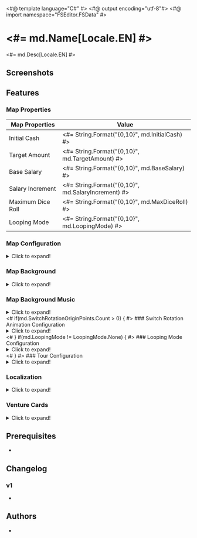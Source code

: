 <#@ template language="C#" #>
<#@ output encoding="utf-8"#>
<#@ import namespace="FSEditor.FSData" #>

# <#= md.Name[Locale.EN] #>

<#= md.Desc[Locale.EN] #>

## Screenshots

<Placeholder for screenshots>

## Features

### Map Properties

| Map Properties    |      Value |
| ----------------- | ---------- |
| Initial Cash      | <#= String.Format("{0,10}", md.InitialCash) #> |
| Target Amount     | <#= String.Format("{0,10}", md.TargetAmount) #> |
| Base Salary       | <#= String.Format("{0,10}", md.BaseSalary) #> |
| Salary Increment  | <#= String.Format("{0,10}", md.SalaryIncrement) #> |
| Maximum Dice Roll | <#= String.Format("{0,10}", md.MaxDiceRoll) #> |
| Looping Mode      | <#= String.Format("{0,10}", md.LoopingMode) #> |

### Map Configuration

<details>
  <summary>Click to expand!</summary>

| Map Configuration |                Value |
| ----------------- | -------------------- |
| Rules             | <#= String.Format("{0,20}", md.RuleSet) #> |
| Theme             | <#= String.Format("{0,20}", md.Theme) #> |
| FRB File Name 1   | <#= String.Format("{0,20}", md.FrbFile1) #> |
| FRB File Name 2   | <#= String.Format("{0,20}", md.FrbFile2) #> |
| FRB File Name 3   | <#= String.Format("{0,20}", md.FrbFile3) #> |
| FRB File Name 4   | <#= String.Format("{0,20}", md.FrbFile4) #> |

</details>

### Map Background

<details>
  <summary>Click to expand!</summary>

| On  | Background | Description          |
| --- | ---------- | -------------------- |
| <#= md.Background == "bg101"?":o:":"   " #> | bg101      | Trodain Castle       |
| <#= md.Background == "bg109"?":o:":"   " #> | bg109      | The Observatory      |
| <#= md.Background == "bg102"?":o:":"   " #> | bg102      | Ghost Ship           |
| <#= md.Background == "bg105"?":o:":"   " #> | bg105      | Slimenia             |
| <#= md.Background == "bg104"?":o:":"   " #> | bg104      | Mt. Magmageddon      |
| <#= md.Background == "bg106"?":o:":"   " #> | bg106      | Robbin' Hood Ruins   |
| <#= md.Background == "bg004"?":o:":"   " #> | bg004      | Mario Stadium        |
| <#= md.Background == "bg008"?":o:":"   " #> | bg008      | Starship Mario       |
| <#= md.Background == "bg002"?":o:":"   " #> | bg002      | Mario Circuit        |
| <#= md.Background == "bg001"?":o:":"   " #> | bg001      | Yoshi's Island       |
| <#= md.Background == "bg005"?":o:":"   " #> | bg005      | Delfino Plaza        |
| <#= md.Background == "bg003"?":o:":"   " #> | bg003      | Peach's Castle       |
| <#= md.Background == "bg107"?":o:":"   " #> | bg107      | Alefgard             |
| <#= md.Background == "bg006"?":o:":"   " #> | bg006      | Super Mario Bros     |
| <#= md.Background == "bg007"?":o:":"   " #> | bg007      | Bowser's Castle      |
| <#= md.Background == "bg009"?":o:":"   " #> | bg009      | Good Egg Galaxy      |
| <#= md.Background == "bg103"?":o:":"   " #> | bg103      | The Colossus         |
| <#= md.Background == "bg108"?":o:":"   " #> | bg108      | Alltrades Abbey      |
| <#= md.Background == "bg901"?":o:":"   " #> | bg901      | Practice Board       |

</details>

### Map Background Music

<details>
  <summary>Click to expand!</summary>

| On  | BGM | Brsar | Filename                 | Description              |
| --- | --- | ----- | ------------------------ | ------------------------ |
| <#= md.BGMID == 17?":o:":"   " #> |  17 |    29 | 29_BGM_MAP_TRODAIN       | Trodain Castle           |
| <#= md.BGMID == 21?":o:":"   " #> |  21 |    41 | 37_BGM_MAP_ANGEL         | The Observatory          |
| <#= md.BGMID ==  3?":o:":"   " #> |   3 |    31 | 30_BGM_MAP_GHOSTSHIP     | Ghost Ship               |
| <#= md.BGMID ==  6?":o:":"   " #> |   6 |    34 | 33_BGM_MAP_SLABACCA      | Slimenia                 |
| <#= md.BGMID ==  5?":o:":"   " #> |   5 |    33 | 32_BGM_MAP_SINOKAZAN     | Mt. Magmageddon          |
| <#= md.BGMID ==  7?":o:":"   " #> |   7 |    35 | 34_BGM_MAP_KANDATA       | Robbin' Hood Ruins       |
| <#= md.BGMID == 12?":o:":"   " #> |  12 |    23 | 23_BGM_MAP_STADIUM       | Mario Stadium            |
| <#= md.BGMID == 15?":o:":"   " #> |  15 |    27 | 27_BGM_MAP_STARSHIP      | Starship Mario           |
| <#= md.BGMID ==  0?":o:":"   " #> |   0 |    21 | 21_BGM_MAP_CIRCUIT       | Mario Circuit            |
| <#= md.BGMID == 11?":o:":"   " #> |  11 |    20 | 20_BGM_MAP_YOSHI         | Yoshi's Island           |
| <#= md.BGMID == 13?":o:":"   " #> |  13 |    24 | 24_BGM_MAP_DOLPIC        | Delfino Plaza            |
| <#= md.BGMID ==  1?":o:":"   " #> |   1 |    22 | 22_BGM_MAP_PEACH         | Peach's Castle           |
| <#= md.BGMID ==  9?":o:":"   " #> |   9 |    37 | 35_BGM_MAP_ALEFGARD      | Alefgard                 |
| <#= md.BGMID == 14?":o:":"   " #> |  14 |    25 | 25_BGM_MAP_SMB           | Super Mario Bros         |
| <#= md.BGMID ==  2?":o:":"   " #> |   2 |    26 | 26_BGM_MAP_KOOPA         | Bowser's Castle          |
| <#= md.BGMID == 16?":o:":"   " #> |  16 |    28 | 28_BGM_MAP_EGG           | Good Egg Galaxy          |
| <#= md.BGMID ==  4?":o:":"   " #> |   4 |    32 | 31_BGM_MAP_MAJINZOU      | The Colossus             |
| <#= md.BGMID == 19?":o:":"   " #> |  19 |    39 | 36_BGM_MAP_DHAMA         | Alltrades Abbey          |
| <#= md.BGMID == 22?":o:":"   " #> |  22 |     5 | 05_BGM_MENU              | Practice Board           |
| <#= md.BGMID ==  8?":o:":"   " #> |   8 |    36 | 34_BGM_MAP_KANDATA_old   | Unused                   |
| <#= md.BGMID == 10?":o:":"   " #> |  10 |    38 | 35_BGM_MAP_ALEFGARD_old  | Unused                   |
| <#= md.BGMID == 18?":o:":"   " #> |  18 |    30 | 29_BGM_MAP_TRODAIN_old   | Unused                   |
| <#= md.BGMID == 20?":o:":"   " #> |  20 |    40 | 36_BGM_MAP_DHAMA_old     | Unused                   |
| <#= md.BGMID == 23?":o:":"   " #> |  23 | 42/43 | 38_BGM_GOALPROP_(M/D)    | Promotion                |
| <#= md.BGMID == 24?":o:":"   " #> |  24 | 10/11 | 10_BGM_WINNER_(M/D)      | Winner                   |
| <#= md.BGMID == 25?":o:":"   " #> |  25 |    12 | 12_BGM_CHANCECARD        | Select Chancecard        |
| <#= md.BGMID == 26?":o:":"   " #> |  26 |    13 | 13_BGM_STOCK             | Buy/Sell Stock           |
| <#= md.BGMID == 27?":o:":"   " #> |  27 |    14 | 14_BGM_AUCTION           | Auction                  |
| <#= md.BGMID == 28?":o:":"   " #> |  28 | 15/16 | 15_BGM_CASINO_SLOT_(M/D) | Round The Blocks         |
| <#= md.BGMID == 29?":o:":"   " #> |  29 |    17 | 15_BGM_CASINO_BLOCK      | Memory Block             |
| <#= md.BGMID == 30?":o:":"   " #> |  30 |    12 | 12_BGM_CHANCECARD        | Dart of Gold             |
| <#= md.BGMID == 31?":o:":"   " #> |  31 |    16 | 16_BGM_CASINO_SLOT_D     | Select your Slime        |
| <#= md.BGMID == 32?":o:":"   " #> |  32 |    19 | 19_BGM_CASINO_RACE       | Racing Slimes            |
| <#= md.BGMID == 33?":o:":"   " #> |  33 |     0 | 01_BGM_TITLE             | Title Screen             |
| <#= md.BGMID == 34?":o:":"   " #> |  34 |     5 | 05_BGM_MENU              | Menu                     |
| <#= md.BGMID == 35?":o:":"   " #> |  35 |     3 | 04_BGM_SAVELOAD          | Save/Load Screen         |
| <#= md.BGMID == 36?":o:":"   " #> |  36 |     4 | 04_BGM_SAVELOAD_old      | Unused                   |
| <#= md.BGMID == 37?":o:":"   " #> |  37 |     6 | 06_BGM_WIFI              | Wi-Fi                    |
| <#= md.BGMID == 38?":o:":"   " #> |  38 |     3 | 04_BGM_SAVELOAD          | Unknown                  |
| <#= md.BGMID == 39?":o:":"   " #> |  39 |     7 | 07_BGM_ENDING_M          | Credits                  |

</details>
<# if(md.SwitchRotationOriginPoints.Count > 0) { #>
### Switch Rotation Animation Configuration

<details>
  <summary>Click to expand!</summary>

| Switch Rotation Origin Points |           Value |
| ----------------------------- | --------------- |
<#     for(int i = 0; i < md.SwitchRotationOriginPoints.Count; i++) { 
#><#=      String.Format("| {0,-29} | {1,15} |", "Rotation Origin Point "+ (i+1) +" X", md.SwitchRotationOriginPoints[i].X) #>
<#=        String.Format("| {0,-29} | {1,15} |", "Rotation Origin Point "+ (i+1) +" Y", md.SwitchRotationOriginPoints[i].Y) #>
<#     } #>
</details>
<# } if(md.LoopingMode != LoopingMode.None) { #>
### Looping Mode Configuration

<details>
  <summary>Click to expand!</summary>

| Looping Mode Configuration    |           Value |
| ----------------------------- | --------------- |
| Radius                        | <#= String.Format("{0,15}", md.LoopingModeRadius) #> |
| Horizontal Padding            | <#= String.Format("{0,15}", md.LoopingModeHorizontalPadding) #> |
| Vertical Square Count         | <#= String.Format("{0,15}", md.LoopingModeVerticalSquareCount) #> |

</details>
<# } #>
### Tour Configuration

<details>
  <summary>Click to expand!</summary>

| Tour Configuration     |           Value |
| ---------------------- | --------------- |
| Tour Bankruptcy Limit  | <#= String.Format("{0,15}", md.TourBankruptcyLimit) #> |
| Tour Initial Cash      | <#= String.Format("{0,15}", md.TourInitialCash) #> |
| Tour Opponent 1        | <#= String.Format("{0,15}", md.TourOpponent1) #> |
| Tour Opponent 2        | <#= String.Format("{0,15}", md.TourOpponent2) #> |
| Tour Opponent 3        | <#= String.Format("{0,15}", md.TourOpponent3) #> |
| Tour Clear Rank        | <#= String.Format("{0,15}", md.TourClearRank) #> |
| Tour Difficulty        | <#= String.Format("{0,15}", md.TourDifficulty) #> |
| Tour General Play Time | <#= String.Format("{0,15}", md.TourGeneralPlayTime) #> |

</details>

### Localization

<details>
  <summary>Click to expand!</summary>
    
| Message   | String |
| --------- | ------ |
| Name (DE) | <#= md.Name[Locale.DE] #> |
| Name (ES) | <#= md.Name[Locale.ES] #> |
| Name (FR) | <#= md.Name[Locale.FR] #> |
| Name (IT) | <#= md.Name[Locale.IT] #> |
| Name (JP) | <#= md.Name[Locale.JP] #> |
| Desc (DE) | <#= md.Desc[Locale.DE] #> |
| Desc (ES) | <#= md.Desc[Locale.ES] #> |
| Desc (FR) | <#= md.Desc[Locale.FR] #> |
| Desc (IT) | <#= md.Desc[Locale.IT] #> |
| Desc (JP) | <#= md.Desc[Locale.JP] #> |

</details>

### Venture Cards

<details>
  <summary>Click to expand!</summary>

| ID  | On  | Description                                                                                                      |
| --- | --- | ---------------------------------------------------------------------------------------------------------------- |
|   1 | <#= md.VentureCard[  0] != 0?":o:":"   " #> | Adventurous turning point! You can choose which way to move on your next go, (player's name).                    |
|   2 | <#= md.VentureCard[  1] != 0?":o:":"   " #> | Venture on! Roll the die again and move forward.                                                                 |
|   3 | <#= md.VentureCard[  2] != 0?":o:":"   " #> | Venture through space! Zoom over to any non-venture, non-suit square you like!                                   |
|   4 | <#= md.VentureCard[  3] != 0?":o:":"   " #> | Moneymaking venture! Roll the die and get 40 times the number shown in gold coins from the player in 1st place!  |
|   5 | <#= md.VentureCard[  4] != 0?":o:":"   " #> | Venture through space! Zoom over to any shop or vacant plot!                                                     |
|   6 | <#= md.VentureCard[  5] != 0?":o:":"   " #> | Venture through space! Zoom over to any venture or suit square!                                                  |
|   7 | <#= md.VentureCard[  6] != 0?":o:":"   " #> | Special bonus! Your shops all grow by 7%!                                                                        |
|   8 | <#= md.VentureCard[  7] != 0?":o:":"   " #> | Venture on! Everyone's shop prices increase by 30%! Now roll the die and move again.                             |
|   9 | <#= md.VentureCard[  8] != 0?":o:":"   " #> | Venture on! Everyone's shops close for the day! Now roll the die and move again.                                 |
|  10 | <#= md.VentureCard[  9] != 0?":o:":"   " #> | Venture on! Everyone's shop prices cut in half! Now roll the die and move again.                                 |
|  11 | <#= md.VentureCard[ 10] != 0?":o:":"   " #> | Moneymaking venture! Roll the die and get 11 times the number shown in gold coins from all other players!        |
|  12 | <#= md.VentureCard[ 11] != 0?":o:":"   " #> | Capital venture! You can invest capital in any of your shops.                                                    |
|  13 | <#= md.VentureCard[ 12] != 0?":o:":"   " #> | Misadventure! The values of all your shops drop by 13%!                                                          |
|  14 | <#= md.VentureCard[ 13] != 0?":o:":"   " #> | Misadventure! You give everyone 30G each!                                                                        |
|  15 | <#= md.VentureCard[ 14] != 0?":o:":"   " #> | Moneymaking venture! Roll the die and get 50 times the number shown in gold coins from the bank!                 |
|  16 | <#= md.VentureCard[ 15] != 0?":o:":"   " #> | Random venture! Shops expand in three districts picked at random!                                                |
|  17 | <#= md.VentureCard[ 16] != 0?":o:":"   " #> | Special bonus! You receive half of your salary!                                                                  |
|  18 | <#= md.VentureCard[ 17] != 0?":o:":"   " #> | Misadventure! The bank is forcibly buying you out! You're compelled to sell a shop for only twice its value.     |
|  19 | <#= md.VentureCard[ 18] != 0?":o:":"   " #> | Price hike venture! Your shop prices go up by 30% until your next turn.                                          |
|  20 | <#= md.VentureCard[ 19] != 0?":o:":"   " #> | Revaluation venture! You can expand any one of your shops by 20%.                                                |
|  21 | <#= md.VentureCard[ 20] != 0?":o:":"   " #> | Random venture! You receive 20 stocks in a district picked at random!                                            |
|  22 | <#= md.VentureCard[ 21] != 0?":o:":"   " #> | Cashback venture! You can sell a shop back to the bank for twice its shop value.                                 |
|  23 | <#= md.VentureCard[ 22] != 0?":o:":"   " #> | Revaluation venture! You can expand any one of your shops by 50%.                                                |
|  24 | <#= md.VentureCard[ 23] != 0?":o:":"   " #> | Misadventure! The bank is forcibly buying you out! You're compelled to sell a shop for 200G more than its value. |
|  25 | <#= md.VentureCard[ 24] != 0?":o:":"   " #> | Misadventure! Your shop prices halve until your next turn!                                                       |
|  26 | <#= md.VentureCard[ 25] != 0?":o:":"   " #> | Lucky venture! You get a big commission until your next turn!                                                    |
|  27 | <#= md.VentureCard[ 26] != 0?":o:":"   " #> | Special bonus! You receive 27 times the number of shops you own in gold coins from the bank!                     |
|  28 | <#= md.VentureCard[ 27] != 0?":o:":"   " #> | Cameo adventure! A goodybag appears!                                                                             |
|  29 | <#= md.VentureCard[ 28] != 0?":o:":"   " #> | Freebie! Take a Heart!                                                                                           |
|  30 | <#= md.VentureCard[ 29] != 0?":o:":"   " #> | Venture on! All shops charge a 100G flat rate! Now roll the die and move again.                                  |
|  31 | <#= md.VentureCard[ 30] != 0?":o:":"   " #> | Random venture! Shops expand by 10% in a district picked at random!                                              |
|  32 | <#= md.VentureCard[ 31] != 0?":o:":"   " #> | Random venture! Shops expand by 20% in a district picked at random!                                              |
|  33 | <#= md.VentureCard[ 32] != 0?":o:":"   " #> | Cashback venture! You can sell a shop back to the bank for three times its shop value.                           |
|  34 | <#= md.VentureCard[ 33] != 0?":o:":"   " #> | Dicey adventure! Roll 1/3/5 and your shops close for the day. Roll 2/4/6 and everyone else's shops close.        |
|  35 | <#= md.VentureCard[ 34] != 0?":o:":"   " #> | Stock venture! You can sell stocks you own at 35% above the market value.                                        |
|  36 | <#= md.VentureCard[ 35] != 0?":o:":"   " #> | Capital venture! You can pay 100G for the chance to invest in your shops.                                        |
|  37 | <#= md.VentureCard[ 36] != 0?":o:":"   " #> | Random venture! Shops expand by 30% in a district picked at random!                                              |
|  38 | <#= md.VentureCard[ 37] != 0?":o:":"   " #> | Stock venture! You can buy stocks in a district of your choice at 10% above the market value.                    |
|  39 | <#= md.VentureCard[ 38] != 0?":o:":"   " #> | Suit venture! Buy a Suit Yourself card for 100G.                                                                 |
|  40 | <#= md.VentureCard[ 39] != 0?":o:":"   " #> | Misadventure! You give away 10% of your ready cash to the player in last place!                                  |
|  41 | <#= md.VentureCard[ 40] != 0?":o:":"   " #> | Misadventure! Stock prices fall by 10% in a district picked at random!                                           |
|  42 | <#= md.VentureCard[ 41] != 0?":o:":"   " #> | Misadventure! Stock prices fall by 20% in a district picked at random!                                           |
|  43 | <#= md.VentureCard[ 42] != 0?":o:":"   " #> | Misadventure! You pay an assets tax of two gold coins per unit of stock that you own!                            |
|  44 | <#= md.VentureCard[ 43] != 0?":o:":"   " #> | Misadventure! Roll the die and pay 44 times the number in gold coins to the player in last place!                |
|  45 | <#= md.VentureCard[ 44] != 0?":o:":"   " #> | Dicey adventure! Roll 1/3/5 to warp to a take-a-break square. Roll 2/4/6 to warp to the arcade.                  |
|  46 | <#= md.VentureCard[ 45] != 0?":o:":"   " #> | Misadventure! You drop your wallet and lose 10% of your ready cash!                                              |
|  47 | <#= md.VentureCard[ 46] != 0?":o:":"   " #> | Dicey adventure! Roll 2-6 to get all the suits. Roll 1 and lose all your suits.                                  |
|  48 | <#= md.VentureCard[ 47] != 0?":o:":"   " #> | Misadventure! All shops in a district picked at random fall in value by 10%!                                     |
|  49 | <#= md.VentureCard[ 48] != 0?":o:":"   " #> | Misadventure! All shops in a district picked at random fall in value by 20%!                                     |
|  50 | <#= md.VentureCard[ 49] != 0?":o:":"   " #> | Venture on! Move forward the same number of squares again.                                                       |
|  51 | <#= md.VentureCard[ 50] != 0?":o:":"   " #> | Venture on! Move forward 1 square more.                                                                          |
|  52 | <#= md.VentureCard[ 51] != 0?":o:":"   " #> | Venture on! Move forward another 2 squares.                                                                      |
|  53 | <#= md.VentureCard[ 52] != 0?":o:":"   " #> | Venture through space! Zoom over to the bank!                                                                    |
|  54 | <#= md.VentureCard[ 53] != 0?":o:":"   " #> | Venture through space! Pay 100G to zoom straight to the bank!                                                    |
|  55 | <#= md.VentureCard[ 54] != 0?":o:":"   " #> | Venture on! Roll the die again and move forward (with an invitation to browse thrown in!).                       |
|  56 | <#= md.VentureCard[ 55] != 0?":o:":"   " #> | Venture on! Roll the die again and move forward (with a half-price special offer thrown in!).                    |
|  57 | <#= md.VentureCard[ 56] != 0?":o:":"   " #> | Venture through space! Zoom to any square you like.                                                              |
|  58 | <#= md.VentureCard[ 57] != 0?":o:":"   " #> | Venture through space! Pay 100G to zoom to any non-venture, non-suit square you like!                            |
|  59 | <#= md.VentureCard[ 58] != 0?":o:":"   " #> | Stock venture! You can buy stocks in a district of your choice at 10% below the market value.                    |
|  60 | <#= md.VentureCard[ 59] != 0?":o:":"   " #> | Random venture! Stock prices increase by 10% in a district picked at random!                                     |
|  61 | <#= md.VentureCard[ 60] != 0?":o:":"   " #> | Special bonus! You receive a 10% dividend on your stocks!                                                        |
|  62 | <#= md.VentureCard[ 61] != 0?":o:":"   " #> | Special bonus! You receive a 20% dividend on your stocks!                                                        |
|  63 | <#= md.VentureCard[ 62] != 0?":o:":"   " #> | Random venture! Stock prices increase by 20% in a district picked at random!                                     |
|  64 | <#= md.VentureCard[ 63] != 0?":o:":"   " #> | Random venture! Stock prices increase by 30% in a district picked at random!                                     |
|  65 | <#= md.VentureCard[ 64] != 0?":o:":"   " #> | Forced buyout! You can buy a vacant plot or shop for five times its value, whether someone else owns it or not.  |
|  66 | <#= md.VentureCard[ 65] != 0?":o:":"   " #> | Special bonus! You receive 10 of the most valuable stocks!                                                       |
|  67 | <#= md.VentureCard[ 66] != 0?":o:":"   " #> | Stock venture! You can buy stocks in a district of your choice.                                                  |
|  68 | <#= md.VentureCard[ 67] != 0?":o:":"   " #> | Special arcade adventure! You're invited to play Memory Block!                                                   |
|  69 | <#= md.VentureCard[ 68] != 0?":o:":"   " #> | Stock venture! You can sell stocks you own at 20% above the market value.                                        |
|  70 | <#= md.VentureCard[ 69] != 0?":o:":"   " #> | Special bonus! You get a sudden promotion and receive a salary! (You lose any suits you have.)                   |
|  71 | <#= md.VentureCard[ 70] != 0?":o:":"   " #> | Capital venture! You can invest up to 200G of the bank's money in your shops.                                    |
|  72 | <#= md.VentureCard[ 71] != 0?":o:":"   " #> | Dicey adventure! Roll 1/3/5 to take 20 times the number of your shops in gold coins. Roll 2/4/6 to pay the same. |
|  73 | <#= md.VentureCard[ 72] != 0?":o:":"   " #> | Property venture! You can buy any unowned shop or vacant plot.                                                   |
|  74 | <#= md.VentureCard[ 73] != 0?":o:":"   " #> | Misadventure! You are forced to auction one of your shops (with a starting price of twice the shop's value).     |
|  75 | <#= md.VentureCard[ 74] != 0?":o:":"   " #> | Property venture! You can buy any unowned shop or vacant plot for twice its value.                               |
|  76 | <#= md.VentureCard[ 75] != 0?":o:":"   " #> | Special arcade adventure! You're invited to play Round the Blocks!                                               |
|  77 | <#= md.VentureCard[ 76] != 0?":o:":"   " #> | Freebie! Take five of each district's stocks.                                                                    |
|  78 | <#= md.VentureCard[ 77] != 0?":o:":"   " #> | Property venture! You can buy any unowned shop or vacant plot for 200G more than its value.                      |
|  79 | <#= md.VentureCard[ 78] != 0?":o:":"   " #> | Forced buyout! You can buy a vacant plot or shop for three times its value, whether someone else owns it or not. |
|  80 | <#= md.VentureCard[ 79] != 0?":o:":"   " #> | Freebie! Take a Spade!                                                                                           |
|  81 | <#= md.VentureCard[ 80] != 0?":o:":"   " #> | Misadventure! All other players can only move forward 1 on their next turn.                                      |
|  82 | <#= md.VentureCard[ 81] != 0?":o:":"   " #> | Freebie! Take a Club!                                                                                            |
|  83 | <#= md.VentureCard[ 82] != 0?":o:":"   " #> | Dicey adventure! Roll 1/3/5 and warp to a random location. Roll 2/4/6 and everyone else warps.                   |
|  84 | <#= md.VentureCard[ 83] != 0?":o:":"   " #> | Moneymaking venture! The winning player must pay you 10% of their ready cash!                                    |
|  85 | <#= md.VentureCard[ 84] != 0?":o:":"   " #> | Moneymaking venture! Roll the die and get 85 times the number shown in gold coins from the bank!                 |
|  86 | <#= md.VentureCard[ 85] != 0?":o:":"   " #> | Moneymaking venture! Take 100G from all other players!                                                           |
|  87 | <#= md.VentureCard[ 86] != 0?":o:":"   " #> | Venture on! Roll the special all-7s-and-8s die and move forward again.                                           |
|  88 | <#= md.VentureCard[ 87] != 0?":o:":"   " #> | Misadventure! All other players swap places!                                                                     |
|  89 | <#= md.VentureCard[ 88] != 0?":o:":"   " #> | Freebie! All players take a Suit Yourself card!                                                                  |
|  90 | <#= md.VentureCard[ 89] != 0?":o:":"   " #> | Price hike venture! All shop prices go up by 30% until your next turn.                                           |
|  91 | <#= md.VentureCard[ 90] != 0?":o:":"   " #> | Cameo adventure! A healslime appears!                                                                            |
|  92 | <#= md.VentureCard[ 91] != 0?":o:":"   " #> | Cameo adventure! Lakitu appears!                                                                                 |
|  93 | <#= md.VentureCard[ 92] != 0?":o:":"   " #> | Dicey adventure! Roll 1/3/5 and your shops expand by 10%. Roll 2/4/6 and everyone else's shops expand by 5%.     |
|  94 | <#= md.VentureCard[ 93] != 0?":o:":"   " #> | Freebie! Take a Diamond!                                                                                         |
|  95 | <#= md.VentureCard[ 94] != 0?":o:":"   " #> | Misadventure! You throw an impromptu party. All other players come to your location!                             |
|  96 | <#= md.VentureCard[ 95] != 0?":o:":"   " #> | Misadventure! All players scramble to another player's location!                                                 |
|  97 | <#= md.VentureCard[ 96] != 0?":o:":"   " #> | Stock rise venture! Increase stock value by 20% in a district of your choice.                                    |
|  98 | <#= md.VentureCard[ 97] != 0?":o:":"   " #> | Forced buyout! You can buy a vacant plot or shop for four times its value, whether someone else owns it or not.  |
|  99 | <#= md.VentureCard[ 98] != 0?":o:":"   " #> | Freebie! What's inside...?                                                                                       |
| 100 | <#= md.VentureCard[ 99] != 0?":o:":"   " #> | Freebie! Take a Suit Yourself card!                                                                              |
| 101 | <#= md.VentureCard[100] != 0?":o:":"   " #> | Special bonus! Your shops all grow by 21%!                                                                       |
| 102 | <#= md.VentureCard[101] != 0?":o:":"   " #> | Moneymaking venture! Roll the die and get 33 times the number shown in gold coins from all other players!        |
| 103 | <#= md.VentureCard[102] != 0?":o:":"   " #> | Misadventure! The values of all your shops drop by 25%!                                                          |
| 104 | <#= md.VentureCard[103] != 0?":o:":"   " #> | Misadventure! You give everyone 80G each!                                                                        |
| 105 | <#= md.VentureCard[104] != 0?":o:":"   " #> | Moneymaking venture! Roll the die and get the number shown x your level x 40G from the bank!                     |
| 106 | <#= md.VentureCard[105] != 0?":o:":"   " #> | Freebie! Roll the die and get half the number shown of Suit Yourself cards! (Decimals will be rounded down.)     |
| 107 | <#= md.VentureCard[106] != 0?":o:":"   " #> | Revaluation venture! You can expand any one of your shops by 30%.                                                |
| 108 | <#= md.VentureCard[107] != 0?":o:":"   " #> | Cashback venture! You can sell a shop back to the bank for four times its shop value.                            |
| 109 | <#= md.VentureCard[108] != 0?":o:":"   " #> | Revaluation venture! You can expand any one of your shops by 75%.                                                |
| 110 | <#= md.VentureCard[109] != 0?":o:":"   " #> | Special bonus! You receive 77 times the number of shops you own in gold coins from the bank!                     |
| 111 | <#= md.VentureCard[110] != 0?":o:":"   " #> | Cashback venture! You can sell a shop back to the bank for 500G more than its shop value.                        |
| 112 | <#= md.VentureCard[111] != 0?":o:":"   " #> | Special bonus! You receive 100 times the number of shops you own in gold coins!                                  |
| 113 | <#= md.VentureCard[112] != 0?":o:":"   " #> | Moneymaking venture! Roll the die and get the number shown x your level x 20G from the bank!                     |
| 114 | <#= md.VentureCard[113] != 0?":o:":"   " #> | Moneymaking venture! Take your level times 40G from all other players!                                           |
| 115 | <#= md.VentureCard[114] != 0?":o:":"   " #> | Misadventure! All other players can only move forward 7 on their next turn.                                      |
| 116 | <#= md.VentureCard[115] != 0?":o:":"   " #> | Moneymaking venture! Roll the die and get 60 times the number shown in gold coins from the player in 1st place!  |
| 117 | <#= md.VentureCard[116] != 0?":o:":"   " #> | Adventurous turning point! Everyone gets to choose which way to move on their next go.                           |
| 118 | <#= md.VentureCard[117] != 0?":o:":"   " #> | Lucky venture! You get a really big commission until your next turn!                                             |
| 119 | <#= md.VentureCard[118] != 0?":o:":"   " #> | Misadventure! You give 20% of your ready cash to the player in last place!                                       |
| 120 | <#= md.VentureCard[119] != 0?":o:":"   " #> | Misadventure! You drop your wallet and lose 20% of your ready cash!                                              |
| 121 | <#= md.VentureCard[120] != 0?":o:":"   " #> | Capital venture! You can invest up to 400G of the bank's money in your shops.                                    |
| 122 | <#= md.VentureCard[121] != 0?":o:":"   " #> | Moneymaking venture! The winning player must pay you 20% of their ready cash!                                    |
| 123 | <#= md.VentureCard[122] != 0?":o:":"   " #> | Dicey adventure! Roll 1/3/5 and your shops expand by 20%. Roll 2/4/6 and everyone else's shops expand by 5%.     |
| 124 | <#= md.VentureCard[123] != 0?":o:":"   " #> | Suit venture! Buy a Suit Yourself card for 50G.                                                                  |
| 125 | <#= md.VentureCard[124] != 0?":o:":"   " #> | Dicey adventure! Roll 1/3/5 to warp to a boon square. Roll 2/4/6 to warp to the arcade.                          |
| 126 | <#= md.VentureCard[125] != 0?":o:":"   " #> | Revaluation venture! Roll the die and expand your shops by 2% for each number.                                   |
| 127 | <#= md.VentureCard[126] != 0?":o:":"   " #> | Special arcade adventure! You're invited to play Round the Blocks and Memory Block!                              |
| 128 | <#= md.VentureCard[127] != 0?":o:":"   " #> | Special bonus! You receive 55 times the number of shops you own in gold coins from the bank!                     |

</details>

## Prerequisites

- <Placeholder for prerequisites>

## Changelog

### v1
- <Placeholder for version information>

## Authors

- <Placeholder for author information>